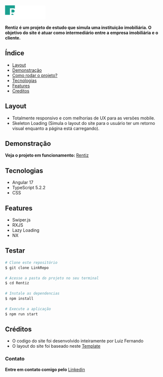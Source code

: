 ![Rentiz](./src/assets/logo/logo.png)

**Rentiz é um projeto de estudo que simula uma instituição imobiliária. O objetivo do site é atuar como intermediário entre a empresa imobiliária e o cliente.**

## Índice

- <a href ="#layout">Layout</a>
- <a href ="#demonstração">Demonstração</a>
- <a href ="#testar">Como rodar o projeto?</a>
- <a href ="#tecnologias">Tecnologias</a>
- <a href ="#Features">Features</a>
- <a href ="#creditos">Creditos</a>

## Layout

- Totalmente responsivo e com melhorias de UX para as versões mobile.
- Skeleton Loading (Simula o layout do site para o usuário ter um retorno visual enquanto a página está carregando). 

## Demonstração

**Veja o projeto em funcionamento:** <a href="https://rentiz-nine.vercel.app/home" target="_blank">Rentiz</a>

## Tecnologias

- Angular 17
- TypeScript 5.2.2
- CSS

## Features
- Swiper.js
- RXJS
- Lazy Loading
- NX

## Testar

```bash
# Clone este repositório
$ git clone LinkRepo

# Acesse a pasta do projeto no seu terminal
$ cd Rentiz

# Instale as dependencias
$ npm install

# Execute a aplicação
$ npm run start
```

## Créditos

- O codigo do site foi desenvolvido inteiramente por Luiz Fernando
- O layout do site foi baseado neste <a href="https://demo.templatesjungle.com/rentiz/" target="_blank">Template</a>

### Contato

**Entre em contato comigo pelo** <a href="https://www.linkedin.com/in/lfsilvaferreira/" target="_blank">Linkedin</a>
